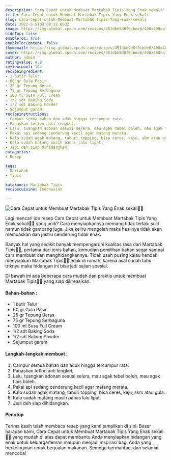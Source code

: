 ```yaml
---
description: Cara Cepat untuk Membuat Martabak Tipis Yang Enak sekali"
title: Cara Cepat untuk Membuat Martabak Tipis Yang Enak sekali
slug: Cara-Cepat-untuk-Membuat-Martabak-Tipis-Yang-Enak-sekali
date: 2022-5-5T03:09:12.063Z
image: https://img-global.cpcdn.com/recipes/451dbb9d0f9cbee6/400x400cq70/photo.jpg
hideToc: false
enableToc: true
enableTocContent: false
thumbnail: https://img-global.cpcdn.com/recipes/451dbb9d0f9cbee6/400x400cq70/photo.jpg
cover: https://img-global.cpcdn.com/recipes/451dbb9d0f9cbee6/400x400cq70/photo.jpg
author: admin
ratingvalue: 4.8
reviewcount: 124
recipeingredient:
- 1 butir Telur
- 60 gr Gula Pasir
- 25 gr Tepung Beras
- 75 gr Tepung Serbaguna
- 100 ml Susu Full Cream
- 1/2 sdt Baking Soda
- 1/2 sdt Baking Powder
- Sejumput garam
recipeinstructions:
- Campur semua bahan dan aduk hingga tercampur rata.
- Panaskan teflon anti lengket,
- Lalu, tuangkan adonan sesuai selera, mau agak tebel boleh, mau agak tipis boleh.
- Pakai api sedang cenderung kecil agar matang merata.
- Kalo sudah agak matang, taburi topping, bisa ceres, keju, skm atau gula.
- Kalo sudah matang masih panas lalu lipat.
- Jadi deh siap dihidangkan.
categories:
- Resep

tags:
- Martabak
- Tipis

katakunci: Martabak Tipis
recipecuisine: Indonesian

---
```


![Cara Cepat untuk Membuat Martabak Tipis Yang Enak sekali👩‍🍳](https://img-global.cpcdn.com/recipes/451dbb9d0f9cbee6/400x400cq70/photo.jpg)

Lagi mencari ide resep Cara Cepat untuk Membuat Martabak Tipis Yang Enak sekali👩‍🍳 yang unik? Cara menyiapkannya memang tidak terlalu sulit namun tidak gampang juga. Jika keliru mengolah maka hasilnya tidak akan memuaskan dan justru cenderung tidak enak.

Banyak hal yang sedikit banyak mempengaruhi kualitas rasa dari Martabak Tipis👩‍🍳, pertama dari jenis bahan, kemudian pemilihan bahan segar sampai cara membuat dan menghidangkannya. Tidak usah pusing kalau hendak menyiapkan Martabak Tipis👩‍🍳 enak di rumah, karena asal sudah tahu triknya maka hidangan ini bisa jadi sajian spesial.

Di bawah ini ada beberapa cara mudah dan praktis untuk membuat Martabak Tipis👩‍🍳 yang siap dikreasikan.

<!--inarticleads1-->

#### Bahan-bahan :

- 1 butir Telur
- 60 gr Gula Pasir
- 25 gr Tepung Beras
- 75 gr Tepung Serbaguna
- 100 ml Susu Full Cream
- 1/2 sdt Baking Soda
- 1/2 sdt Baking Powder
- Sejumput garam

<!--inarticleads2-->

#### Langkah-langkah membuat :

1. Campur semua bahan dan aduk hingga tercampur rata.
1. Panaskan teflon anti lengket,
1. Lalu, tuangkan adonan sesuai selera, mau agak tebel boleh, mau agak tipis boleh.
1. Pakai api sedang cenderung kecil agar matang merata.
1. Kalo sudah agak matang, taburi topping, bisa ceres, keju, skm atau gula.
1. Kalo sudah matang masih panas lalu lipat.
1. Jadi deh siap dihidangkan.

#### Penutup

Terima kasih telah membaca resep yang kami tampilkan di sini. Besar harapan kami, Cara Cepat untuk Membuat Martabak Tipis Yang Enak sekali👩‍🍳 yang mudah di atas dapat membantu Anda menyiapkan hidangan yang enak untuk keluarga/teman maupun menjadi inspirasi bagi Anda yang berkeinginan untuk berjualan makanan. Semoga bermanfaat dan selamat mencoba!